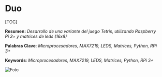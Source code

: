 # Duo

[TOC]

**Resumen:**
*Desarrollo de una variante del juego Tetris, utilizando Raspberry Pi 3+ y matrices de leds (16x8)*

**Palabras Clave**: *Microprocesadores, MAX7219, LEDS, Matrices, Python, RPi 3+*

**Keywords**: *Microprocesadores, MAX7219, LEDS, Matrices, Python, RPi 3+*

![Foto](http://https://naylampmechatronics.com/1103-large_default/kit-matriz-led-max7219.jpg)